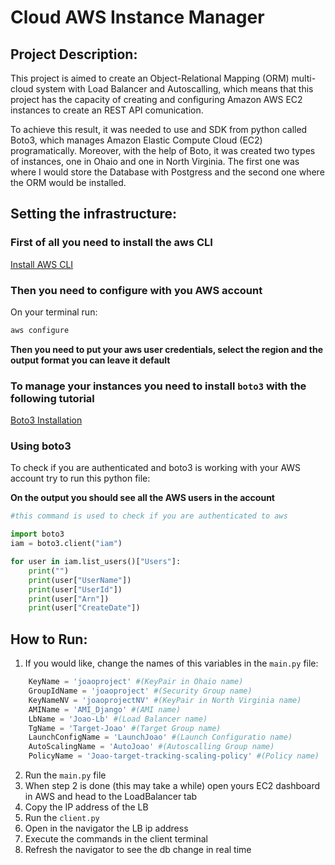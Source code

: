 # Cloud AWS Instance Manager

## Project Description:

This project is aimed to create an Object-Relational Mapping (ORM) multi-cloud system with Load Balancer and Autoscalling, which means that this project has the capacity of creating and configuring Amazon AWS EC2 instances to create an REST API comunication.

To achieve this result, it was needed to use and SDK from python called Boto3, which manages Amazon Elastic Compute Cloud (EC2) programatically. Moreover, with the help of Boto, it was created two types of instances, one in Ohaio and one in North Virginia. The first one was where I would store the Database with Postgress and the second one where the ORM would be installed. 


## Setting the infrastructure:

### First of all you need to install the aws CLI

<a href="https://docs.aws.amazon.com/cli/latest/userguide/getting-started-install.html">Install AWS CLI</a>

### Then you need to configure with you AWS account

On your terminal run:

```bash
aws configure
```

**Then you need to put your aws user credentials, select the region and the output format you can leave it default**

### To manage your instances you need to install `boto3` with the following tutorial

<a href="https://boto3.amazonaws.com/v1/documentation/api/latest/guide/quickstart.html#installation">Boto3 Installation</a>

### Using boto3

To check if you are authenticated and boto3 is working with your AWS account try to run this python file:

**On the output you should see all the AWS users in the account**

```python
#this command is used to check if you are authenticated to aws

import boto3
iam = boto3.client("iam")

for user in iam.list_users()["Users"]:
    print("")
    print(user["UserName"])
    print(user["UserId"])
    print(user["Arn"])
    print(user["CreateDate"])
```


## How to Run:

1. If you would like, change the names of this variables in the `main.py` file:

```python
    KeyName = 'joaoproject' #(KeyPair in Ohaio name)
    GroupIdName = 'joaoproject' #(Security Group name)
    KeyNameNV = 'joaoprojectNV' #(KeyPair in North Virginia name)
    AMIName = 'AMI_Django' #(AMI name)
    LbName = 'Joao-Lb' #(Load Balancer name)
    TgName = 'Target-Joao' #(Target Group name)
    LaunchConfigName = 'LaunchJoao' #(Launch Configuratio name)
    AutoScalingName = 'AutoJoao' #(Autoscalling Group name)
    PolicyName = 'Joao-target-tracking-scaling-policy' #(Policy name)
```

2. Run the `main.py` file
3. When step 2 is done (this may take a while) open yours EC2 dashboard in AWS and head to the LoadBalancer tab
4. Copy the IP address of the LB
5. Run the `client.py`
6. Open in the navigator the LB ip address
7. Execute the commands in the client terminal
8. Refresh the navigator to see the db change in real time
